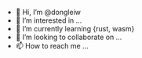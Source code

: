 - 👋 Hi, I’m @dongleiw
- 👀 I’m interested in ...
- 🌱 I’m currently learning {rust, wasm}
- 💞️ I’m looking to collaborate on ...
- 📫 How to reach me ...

<!---
dongleiw/dongleiw is a ✨ special ✨ repository because its `README.md` (this file) appears on your GitHub profile.
You can click the Preview link to take a look at your changes.
--->
